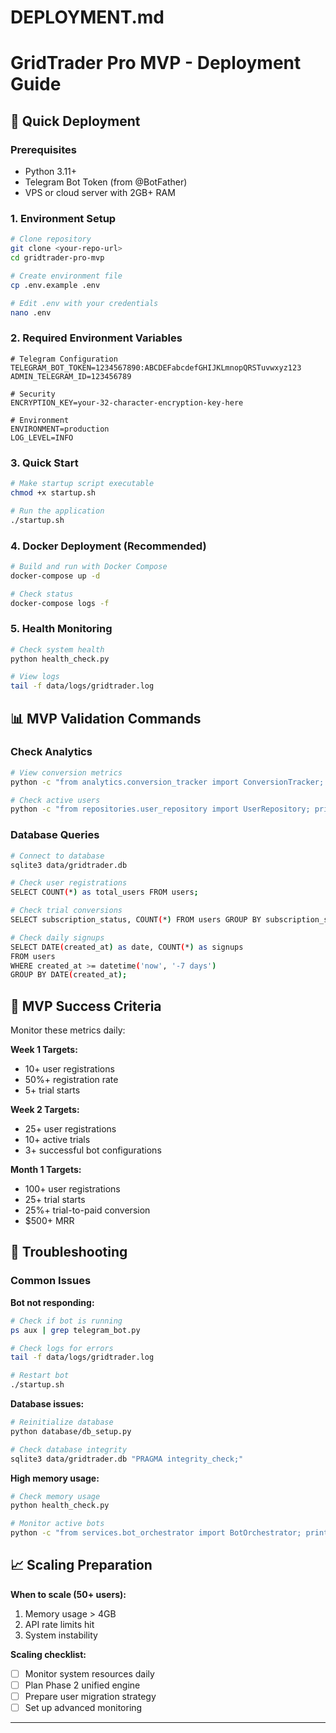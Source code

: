 # DEPLOYMENT.md

# GridTrader Pro MVP - Deployment Guide

## 🚀 Quick Deployment

### Prerequisites

- Python 3.11+
- Telegram Bot Token (from @BotFather)
- VPS or cloud server with 2GB+ RAM

### 1. Environment Setup

```bash
# Clone repository
git clone <your-repo-url>
cd gridtrader-pro-mvp

# Create environment file
cp .env.example .env

# Edit .env with your credentials
nano .env
```

### 2. Required Environment Variables

```env
# Telegram Configuration
TELEGRAM_BOT_TOKEN=1234567890:ABCDEFabcdefGHIJKLmnopQRSTuvwxyz123
ADMIN_TELEGRAM_ID=123456789

# Security
ENCRYPTION_KEY=your-32-character-encryption-key-here

# Environment  
ENVIRONMENT=production
LOG_LEVEL=INFO
```

### 3. Quick Start

```bash
# Make startup script executable
chmod +x startup.sh

# Run the application
./startup.sh
```

### 4. Docker Deployment (Recommended)

```bash
# Build and run with Docker Compose
docker-compose up -d

# Check status
docker-compose logs -f
```

### 5. Health Monitoring

```bash
# Check system health
python health_check.py

# View logs
tail -f data/logs/gridtrader.log
```

## 📊 MVP Validation Commands

### Check Analytics

```bash
# View conversion metrics
python -c "from analytics.conversion_tracker import ConversionTracker; ConversionTracker().print_mvp_report()"

# Check active users
python -c "from repositories.user_repository import UserRepository; print('Active users:', len(UserRepository().get_active_users()))"
```

### Database Queries

```bash
# Connect to database
sqlite3 data/gridtrader.db

# Check user registrations
SELECT COUNT(*) as total_users FROM users;

# Check trial conversions
SELECT subscription_status, COUNT(*) FROM users GROUP BY subscription_status;

# Check daily signups
SELECT DATE(created_at) as date, COUNT(*) as signups 
FROM users 
WHERE created_at >= datetime('now', '-7 days') 
GROUP BY DATE(created_at);
```

## 🎯 MVP Success Criteria

Monitor these metrics daily:

**Week 1 Targets:**

- 10+ user registrations
- 50%+ registration rate
- 5+ trial starts

**Week 2 Targets:**  

- 25+ user registrations
- 10+ active trials
- 3+ successful bot configurations

**Month 1 Targets:**

- 100+ user registrations
- 25+ trial starts  
- 25%+ trial-to-paid conversion
- $500+ MRR

## 🔧 Troubleshooting

### Common Issues

**Bot not responding:**

```bash
# Check if bot is running
ps aux | grep telegram_bot.py

# Check logs for errors
tail -f data/logs/gridtrader.log

# Restart bot
./startup.sh
```

**Database issues:**

```bash
# Reinitialize database
python database/db_setup.py

# Check database integrity
sqlite3 data/gridtrader.db "PRAGMA integrity_check;"
```

**High memory usage:**

```bash
# Check memory usage
python health_check.py

# Monitor active bots
python -c "from services.bot_orchestrator import BotOrchestrator; print('Active bots:', len(BotOrchestrator().active_bots))"
```

## 📈 Scaling Preparation

**When to scale (50+ users):**

1. Memory usage > 4GB
2. API rate limits hit
3. System instability

**Scaling checklist:**

- [ ] Monitor system resources daily
- [ ] Plan Phase 2 unified engine
- [ ] Prepare user migration strategy
- [ ] Set up advanced monitoring

---
